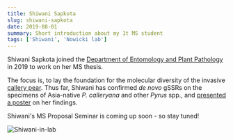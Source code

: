 ```yaml
---
title: Shiwani Sapkota
slug: shiwani-sapkota
date: 2019-08-01
summary: Short introduction about my 1t MS student
tags: ['Shiwani', 'Nowicki lab']
---
```


Shiwani Sapkota joined the [Department of Entomology and Plant Pathology](https://epp.tennessee.edu) in 2019 to work on her MS thesis. 

The focus is, to lay the foundation for the molecular diversity of the invasive [callery pear](/projects/asian-callery-pear/). Thus far, Shiwani has confirmed *de&nbsp;novo* gSSRs on the specimens of Asia-native *P.&nbsp;calleryana* and other *Pyrus* spp., and [presented a poster](/news/invasive-species-forum/) on her findings.

Shiwani's MS Proposal Seminar is coming up soon - so stay tuned!

![Shiwani-in-lab](database\news\images\nowicki17.jpg)